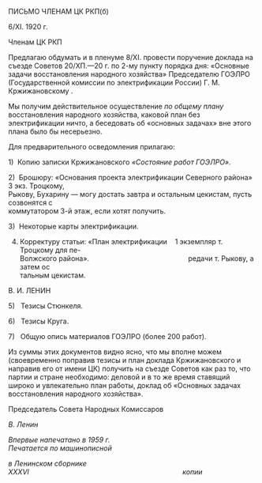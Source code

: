 ПИСЬМО ЧЛЕНАМ ЦК РКП(б)

6/XI. 1920 г.

Членам ЦК РКП

Предлагаю обдумать и в пленуме 8/XI. провести поручение доклада на съезде Сове­тов 20/ХП.—20 г. по 2-му пункту порядка дня: «Основные задачи восстановления на­родного хозяйства» Председателю ГОЭЛРО (Государственной комиссии по электри­фикации России) Г. М. Кржижановскому .

Мы получим действительное осуществление _по общему плану_ восстановления на­родного хозяйства, каковой план без электрификации ничто, а беседовать об «основных задачах» вне этого плана было бы несерьезно.

Для предварительного осведомления прилагаю:

1)  Копию записки Кржижановского _«Состояние работ ГОЭЛРО»._

2)  Брошюру: «Основания проекта электрификации Северного района» 3 экз. Троцкому,  
Рыкову, Бухарину — могу достать завтра и остальным цекистам, пусть созвонятся с  
коммутатором 3-й этаж, если хотят получить.

3)  Некоторые карты электрификации.

4) Корректуру статьи: «План электрификации    1 экземпляр т. Троцкому для пе-  
Волжского района».                                                   редачи т. Рыкову, а затем ос­  
тальным цекистам.

  

В. И. ЛЕНИН

5)   Тезисы Стюнкеля.

6)   Тезисы Круга.

7)   Общую опись материалов ГОЭЛРО (более 200 работ).

Из суммы этих документов видно ясно, что мы вполне можем (своевременно попра­вив тезисы и план доклада Кржижановского и направив его от имени ЦК) получить на съезде Советов как раз то, что партии и стране необходимо: деловой и в то же время ставящий широко и увлекательно план работы, доклад об «Основных задачах восста­новления народного хозяйства».

Председатель Совета Народных Комиссаров

_В. Ленин_

_Впервые напечатано в 1959 г.                                                         Печатается по машинописной_

_в Ленинском сборнике_ _XXXVI_                                                                               _копии_